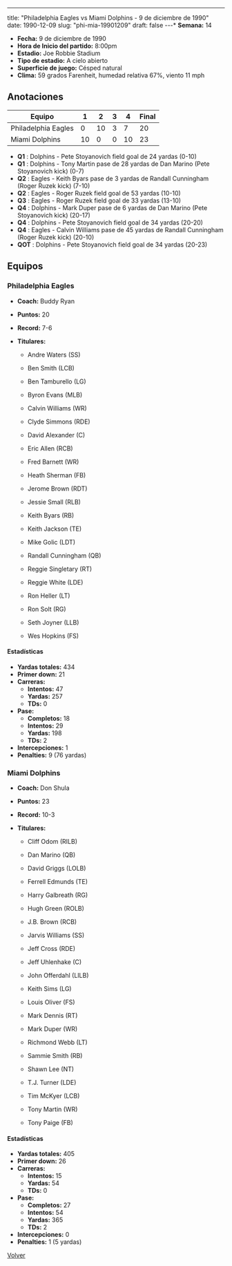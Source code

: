 ---
title: "Philadelphia Eagles vs Miami Dolphins - 9 de diciembre de 1990"
date: 1990-12-09
slug: "phi-mia-19901209"
draft: false
---* **Semana:** 14
* **Fecha:** 9 de diciembre de 1990
* **Hora de Inicio del partido:** 8:00pm
* **Estadio:** Joe Robbie Stadium
* **Tipo de estadio:** A cielo abierto
* **Superficie de juego:** Césped natural
* **Clima:** 59 grados Farenheit, humedad relativa 67%, viento 11 mph




## Anotaciones
| Equipo | 1 | 2 | 3 | 4 | Final |
|--------|---|---|---|---|-------|
| Philadelphia Eagles  | 0 | 10 | 3 | 7  | 20 |
| Miami Dolphins  | 10 | 0 | 0 | 10  | 23 |
* **Q1** : Dolphins - Pete Stoyanovich field goal de 24 yardas (0-10)
* **Q1** : Dolphins - Tony Martin pase de 28 yardas de Dan Marino (Pete Stoyanovich kick) (0-7)
* **Q2** : Eagles - Keith Byars pase de 3 yardas de Randall Cunningham (Roger Ruzek kick) (7-10)
* **Q2** : Eagles - Roger Ruzek field goal de 53 yardas (10-10)
* **Q3** : Eagles - Roger Ruzek field goal de 33 yardas (13-10)
* **Q4** : Dolphins - Mark Duper pase de 6 yardas de Dan Marino (Pete Stoyanovich kick) (20-17)
* **Q4** : Dolphins - Pete Stoyanovich field goal de 34 yardas (20-20)
* **Q4** : Eagles - Calvin Williams pase de 45 yardas de Randall Cunningham (Roger Ruzek kick) (20-10)
* **QOT** : Dolphins - Pete Stoyanovich field goal de 34 yardas (20-23)


## Equipos


### Philadelphia Eagles
* **Coach:** Buddy Ryan
* **Puntos:** 20
* **Record:** 7-6
* **Titulares:** 

  * Andre Waters (SS) 

  * Ben Smith (LCB) 

  * Ben Tamburello (LG) 

  * Byron Evans (MLB) 

  * Calvin Williams (WR) 

  * Clyde Simmons (RDE) 

  * David Alexander (C) 

  * Eric Allen (RCB) 

  * Fred Barnett (WR) 

  * Heath Sherman (FB) 

  * Jerome Brown (RDT) 

  * Jessie Small (RLB) 

  * Keith Byars (RB) 

  * Keith Jackson (TE) 

  * Mike Golic (LDT) 

  * Randall Cunningham (QB) 

  * Reggie Singletary (RT) 

  * Reggie White (LDE) 

  * Ron Heller (LT) 

  * Ron Solt (RG) 

  * Seth Joyner (LLB) 

  * Wes Hopkins (FS) 

#### Estadísticas
* **Yardas totales:** 434
* **Primer down:** 21
* **Carreras:**
  * **Intentos:** 47
  * **Yardas:** 257
  * **TDs:** 0
* **Pase:**
  * **Completos:** 18
  * **Intentos:** 29
  * **Yardas:** 198
  * **TDs:** 2
* **Intercepciones:** 1
* **Penalties:** 9 (76 yardas)

### Miami Dolphins
* **Coach:** Don Shula
* **Puntos:** 23
* **Record:** 10-3
* **Titulares:** 

  * Cliff Odom (RILB) 

  * Dan Marino (QB) 

  * David Griggs (LOLB) 

  * Ferrell Edmunds (TE) 

  * Harry Galbreath (RG) 

  * Hugh Green (ROLB) 

  * J.B. Brown (RCB) 

  * Jarvis Williams (SS) 

  * Jeff Cross (RDE) 

  * Jeff Uhlenhake (C) 

  * John Offerdahl (LILB) 

  * Keith Sims (LG) 

  * Louis Oliver (FS) 

  * Mark Dennis (RT) 

  * Mark Duper (WR) 

  * Richmond Webb (LT) 

  * Sammie Smith (RB) 

  * Shawn Lee (NT) 

  * T.J. Turner (LDE) 

  * Tim McKyer (LCB) 

  * Tony Martin (WR) 

  * Tony Paige (FB) 

#### Estadísticas
* **Yardas totales:** 405
* **Primer down:** 26
* **Carreras:**
  * **Intentos:** 15
  * **Yardas:** 54
  * **TDs:** 0
* **Pase:**
  * **Completos:** 27
  * **Intentos:** 54
  * **Yardas:** 365
  * **TDs:** 2
* **Intercepciones:** 0
* **Penalties:** 1 (5 yardas)


[Volver](/historia/1990)
